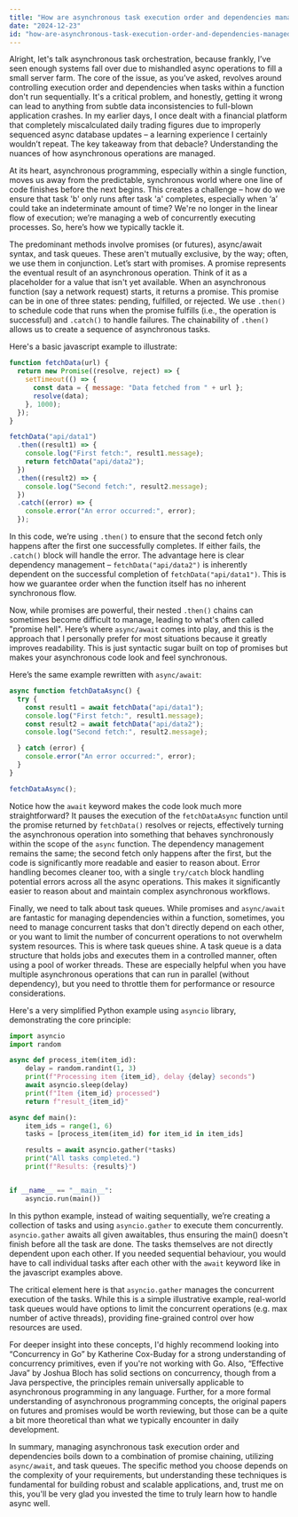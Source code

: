 ```yaml
---
title: "How are asynchronous task execution order and dependencies managed within a function?"
date: "2024-12-23"
id: "how-are-asynchronous-task-execution-order-and-dependencies-managed-within-a-function"
---
```


Alright, let's talk asynchronous task orchestration, because frankly, I’ve seen enough systems fall over due to mishandled async operations to fill a small server farm. The core of the issue, as you’ve asked, revolves around controlling execution order and dependencies when tasks within a function don't run sequentially. It's a critical problem, and honestly, getting it wrong can lead to anything from subtle data inconsistencies to full-blown application crashes. In my earlier days, I once dealt with a financial platform that completely miscalculated daily trading figures due to improperly sequenced async database updates – a learning experience I certainly wouldn’t repeat. The key takeaway from that debacle? Understanding the nuances of how asynchronous operations are managed.

At its heart, asynchronous programming, especially within a single function, moves us away from the predictable, synchronous world where one line of code finishes before the next begins. This creates a challenge – how do we ensure that task 'b' only runs after task 'a' completes, especially when ‘a’ could take an indeterminate amount of time? We're no longer in the linear flow of execution; we’re managing a web of concurrently executing processes. So, here’s how we typically tackle it.

The predominant methods involve promises (or futures), async/await syntax, and task queues. These aren't mutually exclusive, by the way; often, we use them in conjunction. Let’s start with promises. A promise represents the eventual result of an asynchronous operation. Think of it as a placeholder for a value that isn't yet available. When an asynchronous function (say a network request) starts, it returns a promise. This promise can be in one of three states: pending, fulfilled, or rejected. We use `.then()` to schedule code that runs when the promise fulfills (i.e., the operation is successful) and `.catch()` to handle failures. The chainability of `.then()` allows us to create a sequence of asynchronous tasks.

Here's a basic javascript example to illustrate:

```javascript
function fetchData(url) {
  return new Promise((resolve, reject) => {
    setTimeout(() => {
      const data = { message: "Data fetched from " + url };
      resolve(data);
    }, 1000);
  });
}

fetchData("api/data1")
  .then((result1) => {
    console.log("First fetch:", result1.message);
    return fetchData("api/data2");
  })
  .then((result2) => {
    console.log("Second fetch:", result2.message);
  })
  .catch((error) => {
    console.error("An error occurred:", error);
  });
```

In this code, we’re using `.then()` to ensure that the second fetch only happens after the first one successfully completes. If either fails, the `.catch()` block will handle the error. The advantage here is clear dependency management – `fetchData("api/data2")` is inherently dependent on the successful completion of `fetchData("api/data1")`. This is how we guarantee order when the function itself has no inherent synchronous flow.

Now, while promises are powerful, their nested `.then()` chains can sometimes become difficult to manage, leading to what's often called "promise hell". Here’s where `async/await` comes into play, and this is the approach that I personally prefer for most situations because it greatly improves readability. This is just syntactic sugar built on top of promises but makes your asynchronous code look and feel synchronous.

Here’s the same example rewritten with `async/await`:

```javascript
async function fetchDataAsync() {
  try {
    const result1 = await fetchData("api/data1");
    console.log("First fetch:", result1.message);
    const result2 = await fetchData("api/data2");
    console.log("Second fetch:", result2.message);

  } catch (error) {
    console.error("An error occurred:", error);
  }
}

fetchDataAsync();
```

Notice how the `await` keyword makes the code look much more straightforward? It pauses the execution of the `fetchDataAsync` function until the promise returned by `fetchData()` resolves or rejects, effectively turning the asynchronous operation into something that behaves synchronously within the scope of the `async` function. The dependency management remains the same; the second fetch only happens after the first, but the code is significantly more readable and easier to reason about. Error handling becomes cleaner too, with a single `try/catch` block handling potential errors across all the async operations. This makes it significantly easier to reason about and maintain complex asynchronous workflows.

Finally, we need to talk about task queues. While promises and `async/await` are fantastic for managing dependencies within a function, sometimes, you need to manage concurrent tasks that don't directly depend on each other, or you want to limit the number of concurrent operations to not overwhelm system resources. This is where task queues shine. A task queue is a data structure that holds jobs and executes them in a controlled manner, often using a pool of worker threads. These are especially helpful when you have multiple asynchronous operations that can run in parallel (without dependency), but you need to throttle them for performance or resource considerations.

Here's a very simplified Python example using `asyncio` library, demonstrating the core principle:

```python
import asyncio
import random

async def process_item(item_id):
    delay = random.randint(1, 3)
    print(f"Processing item {item_id}, delay {delay} seconds")
    await asyncio.sleep(delay)
    print(f"Item {item_id} processed")
    return f"result_{item_id}"

async def main():
    item_ids = range(1, 6)
    tasks = [process_item(item_id) for item_id in item_ids]

    results = await asyncio.gather(*tasks)
    print("All tasks completed.")
    print(f"Results: {results}")


if __name__ == "__main__":
    asyncio.run(main())
```

In this python example, instead of waiting sequentially, we’re creating a collection of tasks and using `asyncio.gather` to execute them concurrently. `asyncio.gather` awaits all given awaitables, thus ensuring the main() doesn't finish before all the task are done. The tasks themselves are not directly dependent upon each other. If you needed sequential behaviour, you would have to call individual tasks after each other with the `await` keyword like in the javascript examples above.

The critical element here is that `asyncio.gather` manages the concurrent execution of the tasks. While this is a simple illustrative example, real-world task queues would have options to limit the concurrent operations (e.g. max number of active threads), providing fine-grained control over how resources are used.

For deeper insight into these concepts, I'd highly recommend looking into “Concurrency in Go” by Katherine Cox-Buday for a strong understanding of concurrency primitives, even if you're not working with Go. Also, “Effective Java” by Joshua Bloch has solid sections on concurrency, though from a Java perspective, the principles remain universally applicable to asynchronous programming in any language. Further, for a more formal understanding of asynchronous programming concepts, the original papers on futures and promises would be worth reviewing, but those can be a quite a bit more theoretical than what we typically encounter in daily development.

In summary, managing asynchronous task execution order and dependencies boils down to a combination of promise chaining, utilizing `async/await`, and task queues. The specific method you choose depends on the complexity of your requirements, but understanding these techniques is fundamental for building robust and scalable applications, and, trust me on this, you'll be very glad you invested the time to truly learn how to handle async well.
